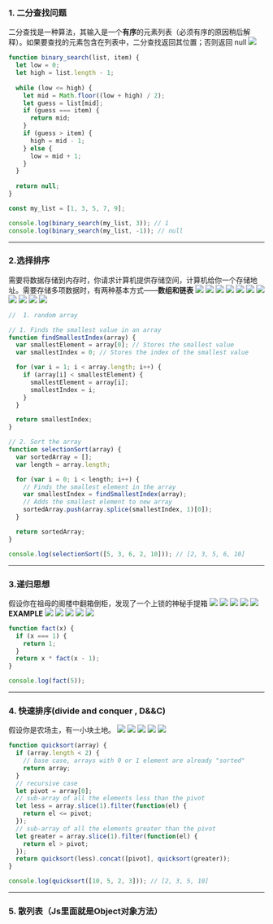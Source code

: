 ### 1. 二分查找问题
二分查找是一种算法，其输入是一个**有序**的元素列表（必须有序的原因稍后解释）。如果要查找的元素包含在列表中，二分查找返回其位置；否则返回 null 
![](img/2020-04-04-19-19-59.png)
```javascript
function binary_search(list, item) {
  let low = 0;
  let high = list.length - 1;
  
  while (low <= high) {
    let mid = Math.floor((low + high) / 2);
    let guess = list[mid];
    if (guess === item) {
      return mid;
    }
    if (guess > item) {
      high = mid - 1;
    } else {
      low = mid + 1;
    }
  }
  
  return null;
}

const my_list = [1, 3, 5, 7, 9];

console.log(binary_search(my_list, 3)); // 1
console.log(binary_search(my_list, -1)); // null
```
************************************************************************

### 2.选择排序
需要将数据存储到内存时，你请求计算机提供存储空间，计算机给你一个存储地址。需要存储多项数据时，有两种基本方式——**数组和链表**
![](img/2020-04-04-19-26-06.png)
![](img/2020-03-26-21-42-16.png)
![](img/2020-03-26-21-43-43.png)
![](img/2020-03-26-21-45-53.png)
![](img/2020-03-26-21-46-35.png)
![](img/2020-03-26-21-47-11.png)
![](img/2020-03-26-21-48-47.png)
![](img/2020-03-26-21-50-36.png)
![](img/2020-03-26-21-51-23.png)
![](img/2020-03-26-21-52-08.png)
![](img/2020-03-27-20-56-42.png)
```javascript
//  1. random array

// 1. Finds the smallest value in an array
function findSmallestIndex(array) {
  var smallestElement = array[0]; // Stores the smallest value
  var smallestIndex = 0; // Stores the index of the smallest value

  for (var i = 1; i < array.length; i++) {
    if (array[i] < smallestElement) {
      smallestElement = array[i];
      smallestIndex = i;
    }
  }

  return smallestIndex;
}

// 2. Sort the array
function selectionSort(array) {
  var sortedArray = [];
  var length = array.length;

  for (var i = 0; i < length; i++) {
    // Finds the smallest element in the array 
    var smallestIndex = findSmallestIndex(array);
    // Adds the smallest element to new array
    sortedArray.push(array.splice(smallestIndex, 1)[0]);
  }

  return sortedArray;
}

console.log(selectionSort([5, 3, 6, 2, 10])); // [2, 3, 5, 6, 10]

```
**********************************************************************
### 3.递归思想
假设你在祖母的阁楼中翻箱倒柜，发现了一个上锁的神秘手提箱
![](img/2020-04-04-19-41-17.png)
![](img/2020-04-04-19-42-18.png)
![](img/2020-04-04-19-42-37.png)
![](img/2020-04-04-19-43-23.png)
![](img/2020-04-04-19-45-13.png)
**EXAMPLE**
![](img/2020-03-27-18-41-07.png)
![](img/2020-03-27-18-43-46.png)
![](img/2020-03-27-18-44-06.png)
![](img/2020-03-27-18-44-52.png)
![](img/2020-03-27-18-45-26.png)
```javascript
function fact(x) {
  if (x === 1) {
    return 1;
  }
  return x * fact(x - 1);
}

console.log(fact(5));
```
***********************************************************************
### 4. 快速排序(divide and conquer , D&&C)
假设你是农场主，有一小块土地。
![](img/2020-04-04-19-51-02.png)
![](img/2020-04-04-19-51-24.png)
![](img/2020-03-27-20-01-55.png)
![](img/2020-03-27-20-04-24.png)
![](img/2020-03-27-20-04-46.png)
```javascript
function quicksort(array) {
  if (array.length < 2) {
    // base case, arrays with 0 or 1 element are already "sorted"
    return array;
  }
  // recursive case
  let pivot = array[0];
  // sub-array of all the elements less than the pivot
  let less = array.slice(1).filter(function(el) {
    return el <= pivot;
  });
  // sub-array of all the elements greater than the pivot
  let greater = array.slice(1).filter(function(el) {
    return el > pivot;
  });
  return quicksort(less).concat([pivot], quicksort(greater));
}

console.log(quicksort([10, 5, 2, 3])); // [2, 3, 5, 10]
```
**********************************************************************

### 5. 散列表（Js里面就是Object对象方法）



